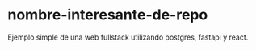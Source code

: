 # nombre-interesante-de-repo
Ejemplo simple de una web fullstack utilizando postgres, fastapi y react.
